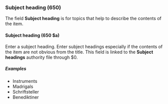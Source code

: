 ### Subject heading (650)

The field **Subject heading** is for topics that help to describe the contents of the item.

#### Subject heading (650 $a)

Enter a subject heading. Enter subject headings especially if the contents of the item are not obvious from the title. This field is linked to the **Subject headings** authority file through $0.

##### Examples

- Instruments
- Madrigals
- Schriftsteller
- Benediktiner
